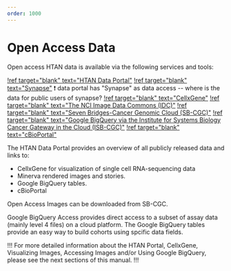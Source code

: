 ```yaml
---
order: 1000
---
```


# Open Access Data

Open access HTAN data is available via the following services and tools:

[!ref target="blank" text="HTAN Data Portal"](https://data.humantumoratlas.org/explore)
[!ref target="blank" text="Synapse"](https://synapse.org)  :exclamation: data portal has "Synapse" as data access -- where is the data for public users of synapse?
[!ref target="blank" text="CellxGene"](https://cellxgene.cziscience.com/)
[!ref target="blank" text="The NCI Image Data Commons (IDC)"](https://portal.imaging.datacommons.cancer.gov/)
[!ref target="blank" text="Seven Bridges-Cancer Genomic Cloud (SB-CGC)"](https://cgc-accounts.sbgenomics.com/)
[!ref target="blank" text="Google BigQuery via the Institute for Systems Biology Cancer Gateway in the Cloud (ISB-CGC)"](https://isb-cgc.appspot.com/)
[!ref target="blank" text="cBioPortal"](https://www.cbioportal.org/)

The HTAN Data Portal provides an overview of all publicly released data and links to: 
- CellxGene for visualization of single cell RNA-sequencing data
- Minerva rendered images and stories.
- Google BigQuery tables. 
- cBioPortal 

Open Access Images can be downloaded from SB-CGC.

Google BigQuery Access provides direct access to a subset of assay data (mainly level 4 files) on a cloud platform.  The Google BigQuery tables provide an easy way to build cohorts using spcific data fields.  

!!! For more detailed information about the HTAN Portal, CellxGene, Visualizing Images, Accessing Images and/or Using Google BigQuery, please see the next sections of this manual.
!!!